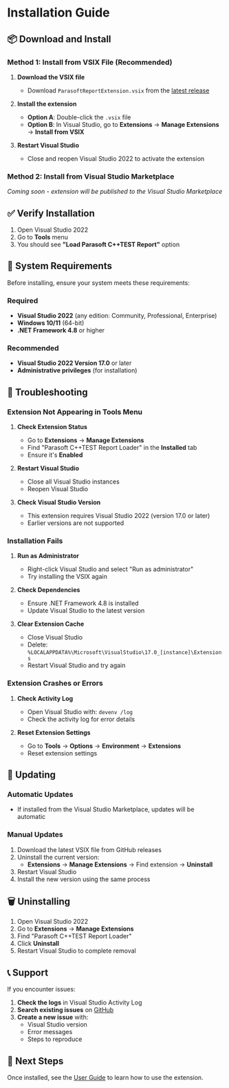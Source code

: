 # Installation Guide

## 📦 Download and Install

### Method 1: Install from VSIX File (Recommended)

1. **Download the VSIX file**
   - Download `ParasoftReportExtension.vsix` from the [latest release](https://github.com/zuwasi/ParasoftReportExtension/releases/latest)

2. **Install the extension**
   - **Option A**: Double-click the `.vsix` file
   - **Option B**: In Visual Studio, go to **Extensions** → **Manage Extensions** → **Install from VSIX**

3. **Restart Visual Studio**
   - Close and reopen Visual Studio 2022 to activate the extension

### Method 2: Install from Visual Studio Marketplace

*Coming soon - extension will be published to the Visual Studio Marketplace*

## ✅ Verify Installation

1. Open Visual Studio 2022
2. Go to **Tools** menu
3. You should see **"Load Parasoft C++TEST Report"** option

## 🔧 System Requirements

Before installing, ensure your system meets these requirements:

### Required
- **Visual Studio 2022** (any edition: Community, Professional, Enterprise)
- **Windows 10/11** (64-bit)
- **.NET Framework 4.8** or higher

### Recommended
- **Visual Studio 2022 Version 17.0** or later
- **Administrative privileges** (for installation)

## 🚨 Troubleshooting

### Extension Not Appearing in Tools Menu

1. **Check Extension Status**
   - Go to **Extensions** → **Manage Extensions**
   - Find "Parasoft C++TEST Report Loader" in the **Installed** tab
   - Ensure it's **Enabled**

2. **Restart Visual Studio**
   - Close all Visual Studio instances
   - Reopen Visual Studio

3. **Check Visual Studio Version**
   - This extension requires Visual Studio 2022 (version 17.0 or later)
   - Earlier versions are not supported

### Installation Fails

1. **Run as Administrator**
   - Right-click Visual Studio and select "Run as administrator"
   - Try installing the VSIX again

2. **Check Dependencies**
   - Ensure .NET Framework 4.8 is installed
   - Update Visual Studio to the latest version

3. **Clear Extension Cache**
   - Close Visual Studio
   - Delete: `%LOCALAPPDATA%\Microsoft\VisualStudio\17.0_[instance]\Extensions`
   - Restart Visual Studio and try again

### Extension Crashes or Errors

1. **Check Activity Log**
   - Open Visual Studio with: `devenv /log`
   - Check the activity log for error details

2. **Reset Extension Settings**
   - Go to **Tools** → **Options** → **Environment** → **Extensions**
   - Reset extension settings

## 🔄 Updating

### Automatic Updates
- If installed from the Visual Studio Marketplace, updates will be automatic

### Manual Updates
1. Download the latest VSIX file from GitHub releases
2. Uninstall the current version:
   - **Extensions** → **Manage Extensions** → Find extension → **Uninstall**
3. Restart Visual Studio
4. Install the new version using the same process

## 🗑️ Uninstalling

1. Open Visual Studio 2022
2. Go to **Extensions** → **Manage Extensions**
3. Find "Parasoft C++TEST Report Loader"
4. Click **Uninstall**
5. Restart Visual Studio to complete removal

## 📞 Support

If you encounter issues:

1. **Check the logs** in Visual Studio Activity Log
2. **Search existing issues** on [GitHub](https://github.com/zuwasi/ParasoftReportExtension/issues)
3. **Create a new issue** with:
   - Visual Studio version
   - Error messages
   - Steps to reproduce

## 🎯 Next Steps

Once installed, see the [User Guide](USER_GUIDE.md) to learn how to use the extension.
